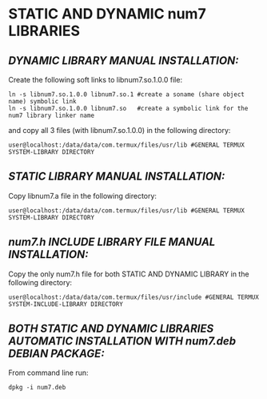 # STATIC AND DYNAMIC num7 LIBRARIES
## _DYNAMIC LIBRARY MANUAL INSTALLATION:_
Create the following soft links to libnum7.so.1.0.0 file: 
	
	ln -s libnum7.so.1.0.0 libnum7.so.1 #create a soname (share object name) symbolic link 
	ln -s libnum7.so.1.0.0 libnum7.so   #create a symbolic link for the num7 library linker name 

and copy all 3 files (with libnum7.so.1.0.0) in the following directory: 

	user@localhost:/data/data/com.termux/files/usr/lib #GENERAL TERMUX SYSTEM-LIBRARY DIRECTORY  

## _STATIC LIBRARY MANUAL INSTALLATION:_
Copy libnum7.a file in the following directory: 
	
	user@localhost:/data/data/com.termux/files/usr/lib #GENERAL TERMUX SYSTEM-LIBRARY DIRECTORY  

## _num7.h INCLUDE LIBRARY FILE MANUAL INSTALLATION:_
Copy the only num7.h file for both STATIC AND DYNAMIC LIBRARY in the following directory: 

	user@localhost:/data/data/com.termux/files/usr/include #GENERAL TERMUX SYSTEM-INCLUDE-LIBRARY DIRECTORY 	

## _BOTH STATIC AND DYNAMIC LIBRARIES AUTOMATIC INSTALLATION WITH num7.deb DEBIAN PACKAGE:_
From command line run: 
	
	dpkg -i num7.deb  
